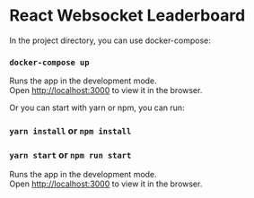 # React Websocket Leaderboard

In the project directory, you can use docker-compose:

### `docker-compose up`

Runs the app in the development mode.\
Open [http://localhost:3000](http://localhost:3000) to view it in the browser.

Or you can start with yarn or npm, you can run:

### `yarn install` or `npm install`

### `yarn start` or `npm run start`

Runs the app in the development mode.\
Open [http://localhost:3000](http://localhost:3000) to view it in the browser.
